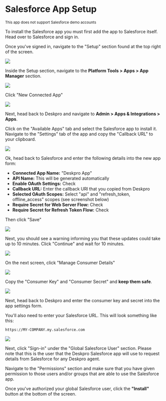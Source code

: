 Salesforce App Setup
===
<sub>This app does not support Salesforce demo accounts</sub>

To install the Salesforce app you must first add the app to Salesforce itself. Head over to Salesforce and sign in.

Once you've signed in, navigate to the "Setup" section found at the top right of the screen.

[![](/docs/assets/setup/salesforce-setup-01.png)](/docs/assets/setup/salesforce-setup-01.png)

Inside the Setup section, navigate to the **Platform Tools > Apps > App Manager** section.

[![](/docs/assets/setup/salesforce-setup-02.png)](/docs/assets/setup/salesforce-setup-02.png)

Click "New Connected App"

[![](/docs/assets/setup/salesforce-setup-03.png)](/docs/assets/setup/salesforce-setup-03.png)

Next, head back to Deskpro and navigate to **Admin > Apps & Integrations > Apps**.

Click on the "Available Apps" tab and select the Salesforce app to install it. Navigate to the "Settings" tab of the app
and copy the "Callback URL" to your clipboard.

[![](/docs/assets/setup/salesforce-setup-04.png)](/docs/assets/setup/salesforce-setup-04.png)

Ok, head back to Salesforce and enter the following details into the new app form:

* **Connected App Name:** "Deskpro App"
* **API Name:** This will be generated automatically
* **Enable OAuth Settings:** Check
* **Callback URL:** Enter the callback URl that you copied from Deskpro
* **Selected OAuth Scopes:** Select "api" and "refresh_token, offline_access" scopes (see screenshot below)
* **Require Secret for Web Server Flow:** Check
* **Require Secret for Refresh Token Flow:** Check

Then click "Save"

[![](/docs/assets/setup/salesforce-setup-05.png)](/docs/assets/setup/salesforce-setup-05.png)

Next, you should see a warning informing you that these updates could take up to 10 minutes. Click "Continue" and wait 
for 10 minutes.

[![](/docs/assets/setup/salesforce-setup-06.png)](/docs/assets/setup/salesforce-setup-06.png)

On the next screen, click "Manage Consumer Details"

[![](/docs/assets/setup/salesforce-setup-07.png)](/docs/assets/setup/salesforce-setup-07.png)

Copy the "Consumer Key" and "Consumer Secret" and **keep them safe**.

[![](/docs/assets/setup/salesforce-setup-08.png)](/docs/assets/setup/salesforce-setup-08.png)

Next, head back to Deskpro and enter the consumer key and secret into the app settings form.

You'll also need to enter your Salesforce URL. This will look something like this:

`https://MY-COMPANY.my.salesforce.com`

[![](/docs/assets/setup/salesforce-setup-09.png)](/docs/assets/setup/salesforce-setup-09.png)

Next, click "Sign-in" under the "Global Salesforce User" section. Please note that this is the user that the Deskpro 
Salesforce app will use to request details from Salesforce for any Deskpro agent.

Navigate to the "Permissions" section and make sure that you have given permission to those users and/or groups that are
able to use the Salesforce app.

Once you've authorized your global Salesforce user, click the **"Install"** button at the bottom of the screen.
